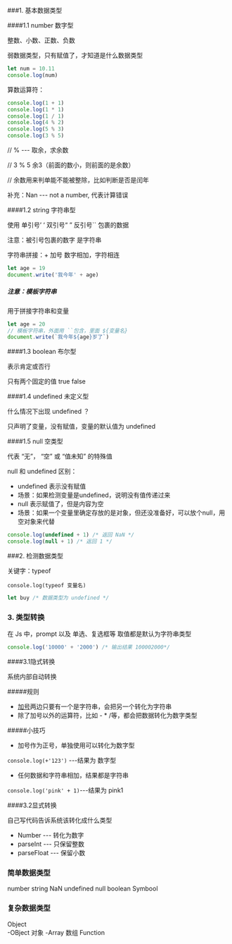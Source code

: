 ###1. 基本数据类型

####1.1 number 数字型

整数、小数、正数、负数

弱数据类型，只有赋值了，才知道是什么数据类型

```javascript
let num = 10.11
console.log(num)
```

算数运算符：

```javascript
console.log(1 + 1)
console.log(1 * 1)
console.log(1 / 1)
console.log(4 % 2) 
console.log(5 % 3)
console.log(3 % 5)
```

   // % --- 取余，求余数

  // 3 % 5 余3（前面的数小，则前面的是余数）

 // 余数用来判单能不能被整除，比如判断是否是闰年

补充：Nan --- not a number, 代表计算错误

####1.2 string 字符串型

使用 单引号’ ‘  双引号“ ”  反引号`` 包裹的数据

注意：被引号包裹的数字 是字符串

字符串拼接：+ 加号 数字相加，字符相连

```javascript
let age = 19
document.write('我今年' + age)
```

##### 注意：模板字符串

用于拼接字符串和变量

```javascript
let age = 20
// 模板字符串，外面用 ``包含，里面 ${变量名}
document.write(`我今年${age}岁了`)
```

####1.3 boolean 布尔型

表示肯定或否行

只有两个固定的值 true false

####1.4 undefined 未定义型

什么情况下出现 undefined ？

只声明了变量，没有赋值，变量的默认值为 undefined

####1.5 null 空类型

代表 “无”， “空” 或 “值未知” 的特殊值

null 和 undefined 区别：

- undefined 表示没有赋值
- 场景：如果检测变量是undefined，说明没有值传递过来
- null 表示赋值了，但是内容为空
- 场景：如果一个变量里确定存放的是对象，但还没准备好，可以放个null，用空对象来代替

```javascript
console.log(undefined + 1) /* 返回 NaN */
console.log(null + 1) /* 返回 1 */
```

###2. 检测数据类型

关键字：typeof

`console.log(typeof 变量名)`

```javascript
let buy /* 数据类型为 undefined */
```

### 3. 类型转换

在 Js 中，prompt 以及 单选、复选框等 取值都是默认为字符串类型

```javascript
console.log('10000' + '2000') /* 输出结果 100002000*/
```

####3.1隐式转换

系统内部自动转换

#####规则

- <u>加号</u>两边只要有一个是字符串，会把另一个转化为字符串
- 除了加号以外的运算符，比如 -  *  /等，都会把数据转化为数字类型

#####小技巧

- 加号作为正号，单独使用可以转化为数字型

`console.log(+'123')` ---结果为 数字型

- 任何数据和字符串相加，结果都是字符串

`console.log('pink' + 1)`---结果为 pink1

####3.2显式转换

自己写代码告诉系统该转化成什么类型

- Number --- 转化为数字
- parseInt --- 只保留整数
- parseFloat --- 保留小数



### 简单数据类型
number
string
NaN
undefined
null
boolean
Symbool 

### 复杂数据类型
Object  
   -OBject 对象
   -Array 数组
Function
